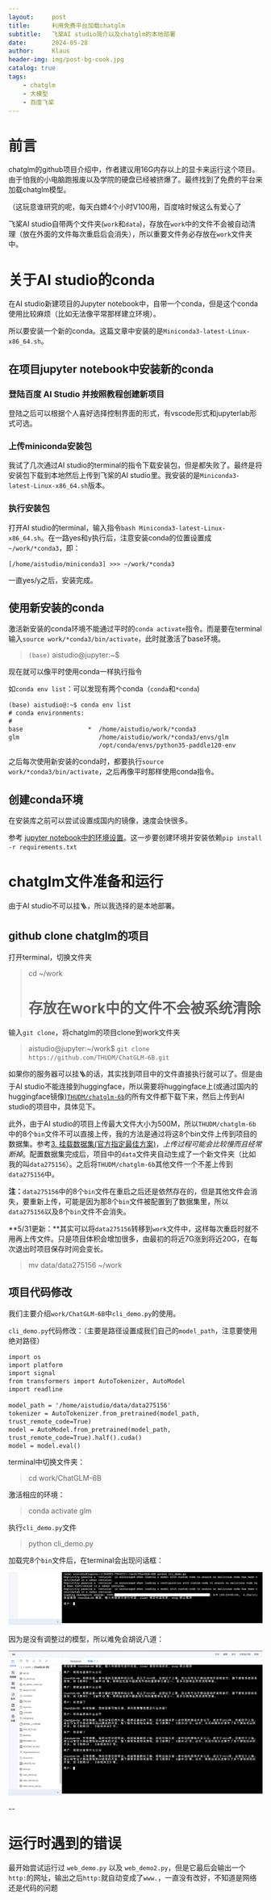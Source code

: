 ```yaml
---
layout:     post
title:      利用免费平台加载chatglm
subtitle:   飞桨AI studio简介以及chatglm的本地部署
date:       2024-05-28
author:     Klaus
header-img: img/post-bg-cook.jpg
catalog: true
tags:
    - chatglm
    - 大模型
    - 百度飞桨
---
```


# 前言

chatglm的github项目介绍中，作者建议用16G内存以上的显卡来运行这个项目。由于怕我的小电脑跑报废以及学院的硬盘已经被挤爆了。最终找到了免费的平台来加载chatglm模型。

（这玩意谁研究的呢，每天白嫖4个小时V100用，百度啥时候这么有爱心了

飞桨AI studio自带两个文件夹(`work`和`data`)，存放在`work`中的文件不会被自动清理（放在外面的文件每次重启后会消失），所以重要文件务必存放在`work`文件夹中。

# 关于AI studio的conda

在AI studio新建项目的Jupyter notebook中，自带一个conda，但是这个conda使用比较麻烦（比如无法像平常那样建立环境）。

所以要安装一个新的conda。这篇文章中安装的是`Miniconda3-latest-Linux-x86_64.sh`。

## 在项目jupyter notebook中安装新的conda

### 登陆百度 AI Studio 并按照教程创建新项目

登陆之后可以根据个人喜好选择控制界面的形式，有vscode形式和jupyterlab形式可选。

### 上传miniconda安装包

我试了几次通过AI studio的terminal的指令下载安装包，但是都失败了。最终是将安装包下载到本地然后上传到飞桨的AI studio里。我安装的是`Miniconda3-latest-Linux-x86_64.sh`版本。

### 执行安装包

打开AI studio的terminal，输入指令`bash Miniconda3-latest-Linux-x86_64.sh`。在一路yes和y执行后，注意安装conda的位置设置成`~/work/*conda3`，即：

	[/home/aistudio/miniconda3] >>> ~/work/*conda3
	
一直yes/y之后，安装完成。

## 使用新安装的conda

激活新安装的conda环境不能通过平时的`conda activate`指令。而是要在terminal输入`source work/*conda3/bin/activate`，此时就激活了base环境。

> `(base)` aistudio@jupyter:~$ 

现在就可以像平时使用conda一样执行指令

如`conda env list`：可以发现有两个conda（`conda`和`*conda`)

	(base) aistudio@:~$ conda env list
	# conda environments:
	#
	base                  *  /home/aistudio/work/*conda3
	glm                      /home/aistudio/work/*conda3/envs/glm
	                         /opt/conda/envs/python35-paddle120-env
	                         
之后每次使用新安装的conda时，都要执行`source work/*conda3/bin/activate`，之后再像平时那样使用conda指令。

## 创建conda环境

在安装库之前可以尝试设置成国内的镜像，速度会快很多。

参考 [jupyter notebook中的环境设置](https://klaus-duan.github.io/2023/09/16/jupyterhub中的环境设置/)。这一步要创建环境并安装依赖`pip install -r requirements.txt`

# chatglm文件准备和运行

由于AI studio不可以挂🪜，所以我选择的是本地部署。

## github clone chatglm的项目

打开terminal，切换文件夹

> cd ~/work   		
> 
>  # 存放在work中的文件不会被系统清除

输入`git clone`，将chatglm的项目clone到work文件夹

> aistudio@jupyter:~/work$ `git clone https://github.com/THUDM/ChatGLM-6B.git`

如果你的服务器可以挂🪜的话，其实找到项目中的文件直接执行就可以了。但是由于AI studio不能连接到huggingface，所以需要将huggingface上(或通过国内的huggingface镜像)[`THUDM/chatglm-6b`](https://huggingface.co/THUDM/chatglm-6b/tree/main)的所有文件都下载下来，然后上传到AI studio的项目中，具体见下。

此外，由于AI studio的项目上传最大文件大小为500M，所以`THUDM/chatglm-6b`中的8个`bin`文件不可以直接上传，我的方法是通过将这8个bin文件上传到项目的数据集。参考[3. 挂载数据集(官方指定最佳方案)](https://blog.csdn.net/m0_56830873/article/details/129351169)，_上传过程可能会比较慢而且经常断掉_。配置数据集完成后，项目中的`data`文件夹自动生成了一个新文件夹（比如我的叫`data275156`）。之后将`THUDM/chatglm-6b`其他文件一个不差上传到`data275156`中。

**注：**`data275156`中的8个`bin`文件在重启之后还是依然存在的，但是其他文件会消失，要重新上传，可能是因为那8个`bin`文件被配置到了数据集里，所以`data275156`以及8个`bin`文件不会消失。

**5/31更新：**其实可以将`data275156`转移到`work`文件中，这样每次重启时就不用再上传文件。只是项目体积会增加很多，由最初的将近7G涨到将近20G，在每次退出时项目保存时间会变长。

> mv data/data275156 ~/work

## 项目代码修改

我们主要介绍`work/ChatGLM-6B`中`cli_demo.py`的使用。

`cli_demo.py`代码修改：（主要是路径设置成我们自己的`model_path`，注意要使用绝对路径）

	import os
	import platform
	import signal
	from transformers import AutoTokenizer, AutoModel
	import readline
	
	model_path = '/home/aistudio/data/data275156'
	tokenizer = AutoTokenizer.from_pretrained(model_path, trust_remote_code=True)
	model = AutoModel.from_pretrained(model_path, trust_remote_code=True).half().cuda()
	model = model.eval()

terminal中切换文件夹：

> cd work/ChatGLM-6B

激活相应的环境：

> conda activate glm

执行`cli_demo.py`文件

> python cli_demo.py

加载完8个`bin`文件后，在terminal会出现问话框：

![](https://raw.githubusercontent.com/klaus-duan/klaus-duan.github.io/master/img/post-bg-chatglm1.jpeg)

因为是没有调整过的模型，所以难免会胡说八道：

![](https://raw.githubusercontent.com/klaus-duan/klaus-duan.github.io/master/img/post-bg-chatglm2.jpeg)

--

# **运行时遇到的错误**

最开始尝试运行过 `web_demo.py` 以及 `web_demo2.py`，但是它最后会输出一个`http:`的网址，输出之后`http:`就自动变成了`www.`，一直没有改好，不知道是网络还是代码的问题